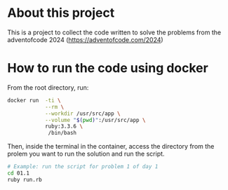 # About this project
This is a project to collect the code written to solve the problems from the adventofcode 2024 (https://adventofcode.com/2024)

# How to run the code using docker
From the root directory, run:
```sh
docker run  -ti \
            --rm \
            --workdir /usr/src/app \
            --volume "$(pwd)":/usr/src/app \
            ruby:3.3.6 \
             /bin/bash
```

Then, inside the terminal in the container, access the directory from the prolem you want to run the solution and run the script.
```sh
# Example: run the script for problem 1 of day 1
cd 01.1
ruby run.rb
```
